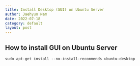 ```yaml
---
title: Install Desktop (GUI) on Ubuntu Server
author: Jaehyun Nam
date: 2022-07-18
category: default
layout: post
---
```


## How to install GUI on Ubuntu Server

```
sudo apt-get install --no-install-recommends ubuntu-desktop
```

